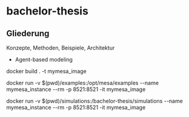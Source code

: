 # bachelor-thesis


## Gliederung

Konzepte, Methoden, Beispiele, Architektur

- Agent-based modeling

docker build . -t mymesa_image

docker run -v $(pwd)/examples:/opt/mesa/examples --name mymesa_instance --rm -p 8521:8521 -it mymesa_image

docker run -v $(pwd)/simulations:/bachelor-thesis/simulations --name mymesa_instance --rm -p 8521:8521 -it mymesa_image



